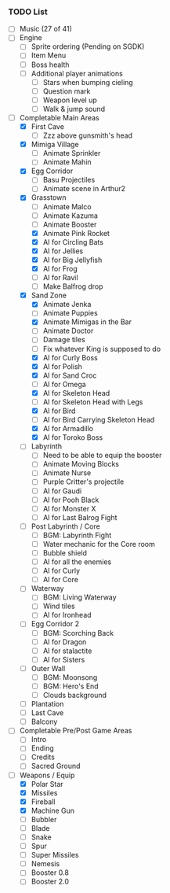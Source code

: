 ### TODO List

- [ ] Music (27 of 41)
- [ ] Engine
  - [ ] Sprite ordering (Pending on SGDK)
  - [ ] Item Menu
  - [ ] Boss health
  - [ ] Additional player animations
    - [ ] Stars when bumping cieling
    - [ ] Question mark
    - [ ] Weapon level up
    - [ ] Walk & jump sound
- [ ] Completable Main Areas
  - [x] First Cave
    - [ ] Zzz above gunsmith's head
  - [x] Mimiga Village
    - [ ] Animate Sprinkler
    - [ ] Animate Mahin
  - [x] Egg Corridor
    - [ ] Basu Projectiles
    - [ ] Animate scene in Arthur2
  - [x] Grasstown
    - [ ] Animate Malco
    - [ ] Animate Kazuma
    - [ ] Animate Booster
    - [x] Animate Pink Rocket
    - [x] AI for Circling Bats
    - [x] AI for Jellies
    - [x] AI for Big Jellyfish
    - [x] AI for Frog
    - [ ] AI for Ravil
    - [ ] Make Balfrog drop 
  - [x] Sand Zone
    - [x] Animate Jenka
    - [ ] Animate Puppies
    - [x] Animate Mimigas in the Bar
    - [ ] Animate Doctor
    - [ ] Damage tiles
    - [ ] Fix whatever King is supposed to do
    - [x] AI for Curly Boss
    - [x] AI for Polish
    - [x] AI for Sand Croc
    - [ ] AI for Omega
    - [x] AI for Skeleton Head
    - [ ] AI for Skeleton Head with Legs
    - [x] AI for Bird
    - [ ] AI for Bird Carrying Skeleton Head
    - [x] AI for Armadillo
    - [x] AI for Toroko Boss
  - [ ] Labyrinth
    - [ ] Need to be able to equip the booster
    - [ ] Animate Moving Blocks
    - [ ] Animate Nurse
    - [ ] Purple Critter's projectile
    - [ ] AI for Gaudi
    - [ ] AI for Pooh Black
    - [ ] AI for Monster X
    - [ ] AI for Last Balrog Fight
  - [ ] Post Labyrinth / Core
    - [ ] BGM: Labyrinth Fight
    - [ ] Water mechanic for the Core room
    - [ ] Bubble shield
    - [ ] AI for all the enemies
    - [ ] AI for Curly
    - [ ] AI for Core
  - [ ] Waterway
    - [ ] BGM: Living Waterway
    - [ ] Wind tiles
    - [ ] AI for Ironhead
  - [ ] Egg Corridor 2
    - [ ] BGM: Scorching Back
    - [ ] AI for Dragon
    - [ ] AI for stalactite
    - [ ] AI for Sisters
  - [ ] Outer Wall
    - [ ] BGM: Moonsong
    - [ ] BGM: Hero's End
    - [ ] Clouds background
  - [ ] Plantation
  - [ ] Last Cave
  - [ ] Balcony
- [ ] Completable Pre/Post Game Areas
  - [ ] Intro
  - [ ] Ending
  - [ ] Credits
  - [ ] Sacred Ground
- [ ] Weapons / Equip
  - [x] Polar Star
  - [x] Missiles
  - [x] Fireball
  - [x] Machine Gun
  - [ ] Bubbler
  - [ ] Blade
  - [ ] Snake
  - [ ] Spur
  - [ ] Super Missiles
  - [ ] Nemesis
  - [ ] Booster 0.8
  - [ ] Booster 2.0
